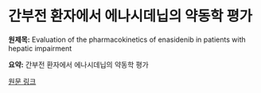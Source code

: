 # 간부전 환자에서 에나시데닙의 약동학 평가

**원제목:** Evaluation of the pharmacokinetics of enasidenib in patients with hepatic impairment

**요약:** 간부전 환자에서 에나시데닙의 약동학 평가

[원문 링크](https://scholar.google.com/scholar_url?url=https://link.springer.com/article/10.1007/s00280-025-04797-2&hl=ko&sa=X&d=4900456462592330038&ei=6ip1aKizOrXCieoPpePMsQo&scisig=AAZF9b9wRkw7RjfHJBrJEXUvG_D8&oi=scholaralrt&hist=BNQUaiIAAAAJ:17158378280919032469:AAZF9b9t4Icu6fuM2tSVCh97wJn6&html=&pos=6&folt=kw-top)
